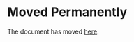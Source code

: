 # Moved Permanently

The document has moved
[here](https://www.nytimes3xbfgragh.onion/interactive/2018/opinion/editorialboard.html).
